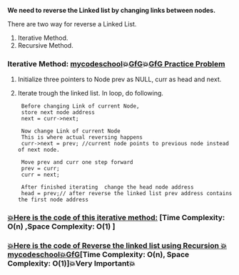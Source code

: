 **We need to reverse the Linked list by changing links between nodes.**   

There are two way for reverse a Linked List.   
1) Iterative Method.   
2) Recursive Method.   

### Iterative Method: [mycodeschool](https://www.youtube.com/watch?v=sYcOK51hl-A&list=PL2_aWCzGMAwI3W_JlcBbtYTwiQSsOTa6P&index=9):boom:[GfG](https://www.geeksforgeeks.org/reverse-a-linked-list/):boom:[GfG Practice Problem](https://practice.geeksforgeeks.org/problems/reverse-a-linked-list/1)   
1) Initialize three pointers to Node prev as NULL, curr as head and next.  
2) Iterate trough the linked list. In loop, do following.

        Before changing Link of current Node,  
        store next node address  
        next = curr->next;   

        Now change Link of current Node  
        This is where actual reversing happens
        curr->next = prev; //current node points to previous node instead of next node.  

        Move prev and curr one step forward  
        prev = curr;      
        curr = next;    
        
        After finished iterating  change the head node address    
        head = prev;// after reverse the linked list prev address contains the first node address     
### [:boom:Here is the code of this iterative method:](https://github.com/Durjoy001/Data-Structure-and-Algorithms/blob/master/Linked%20List/Singly%20Linked%20List/Reverse%20a%20Linked%20List/Reverse%20a%20linked%20list%20-%20Iterative%20method.cpp)  [Time Complexity: O(n) ,Space Complexity: O(1) ]          
### [:boom:Here is the code of Reverse the linked list using Recursion](https://github.com/Durjoy001/Data-Structure-and-Algorithms/blob/master/Linked%20List/Singly%20Linked%20List/Reverse%20a%20Linked%20List/Reverse%20a%20linked%20list%20using%20recursion.cpp)[  :boom:mycodeschool](https://www.youtube.com/watch?v=KYH83T4q6Vs&list=PL2_aWCzGMAwI3W_JlcBbtYTwiQSsOTa6P&index=11)[:boom:GfG](https://www.geeksforgeeks.org/reverse-a-linked-list/)[Time Complexity: O(n), Space Complexity: O(1)]:boom:Very Important:boom:

